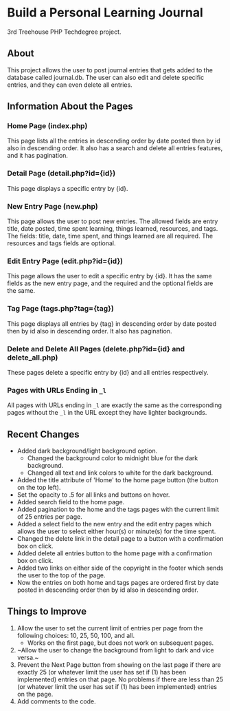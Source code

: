 # Build a Personal Learning Journal
3rd Treehouse PHP Techdegree project.

## About
This project allows the user to post journal entries that gets added to the database called journal.db. The user can also edit and delete specific entries, and they can even delete all entries.

## Information About the Pages
### Home Page (index.php)
This page lists all the entries in descending order by date posted then by id also in descending order. It also has a search and delete all entries features, and it has pagination.

### Detail Page (detail.php?id={id})
This page displays a specific entry by {id}.

### New Entry Page (new.php)
This page allows the user to post new entries. The allowed fields are entry title, date posted, time spent learning, things learned, resources, and tags. The fields: title, date, time spent, and things learned are all required. The resources and tags fields are optional.

### Edit Entry Page (edit.php?id={id})
This page allows the user to edit a specific entry by {id}. It has the same fields as the new entry page, and the required and the optional fields are the same.

### Tag Page (tags.php?tag={tag})
This page displays all entries by {tag} in descending order by date posted then by id also in descending order. It also has pagination.

### Delete and Delete All Pages (delete.php?id={id} and delete_all.php)
These pages delete a specific entry by {id} and all entries respectively.

### Pages with URLs Ending in `_l`
All pages with URLs ending in `_l` are exactly the same as the corresponding pages without the `_l` in the URL except they have lighter backgrounds.

## Recent Changes
* Added dark background/light background option.
  * Changed the background color to midnight blue for the dark background.
  * Changed all text and link colors to white for the dark background.
* Added the title attribute of 'Home' to the home page button (the button on the top left).
* Set the opacity to .5 for all links and buttons on hover.
* Added search field to the home page.
* Added pagination to the home and the tags pages with the current limit of 25 entries per page.
* Added a select field to the new entry and the edit entry pages which allows the user to select either hour(s) or minute(s) for the time spent.
* Changed the delete link in the detail page to a button with a confirmation box on click.
* Added delete all entries button to the home page with a confirmation box on click.
* Added two links on either side of the copyright in the footer which sends the user to the top of the page.
* Now the entries on both home and tags pages are ordered first by date posted in descending order then by id also in descending order.

## Things to Improve
1. Allow the user to set the current limit of entries per page from the following choices: 10, 25, 50, 100, and all.
   * Works on the first page, but does not work on subsequent pages.
1. ~Allow the user to change the background from light to dark and vice versa.~
1. Prevent the Next Page button from showing on the last page if there are exactly 25 (or whatever limit the user has set if (1) has been implemented) entries on that page. No problems if there are less than 25 (or whatever limit the user has set if (1) has been implemented) entries on the page.
1. Add comments to the code.
